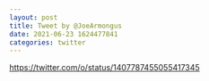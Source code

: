 ```yaml
--- 
layout: post 
title: Tweet by @JoeArmongus 
date: 2021-06-23 1624477841 
categories: twitter 
--- 
```

https://twitter.com/o/status/1407787455055417345